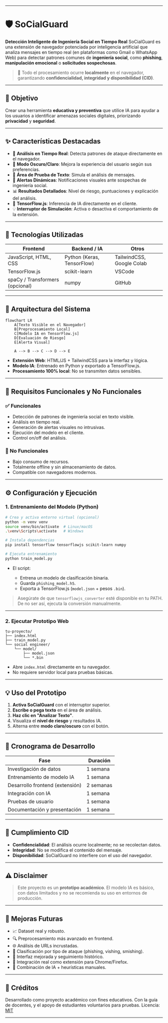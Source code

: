 
---

# 🛡️ SoCialGuard

**Detección Inteligente de Ingeniería Social en Tiempo Real**
SoCialGuard es una extensión de navegador potenciada por inteligencia artificial que analiza mensajes en tiempo real (en plataformas como Gmail o WhatsApp Web) para detectar patrones comunes de **ingeniería social**, como **phishing**, **manipulación emocional** o **solicitudes sospechosas**.

> 🧠 Todo el procesamiento ocurre **localmente** en el navegador, garantizando **confidencialidad, integridad y disponibilidad (CID)**.

---

## 🎯 Objetivo

Crear una herramienta **educativa y preventiva** que utilice IA para ayudar a los usuarios a identificar amenazas sociales digitales, priorizando **privacidad** y **seguridad**.

---

## ✨ Características Destacadas

* 🔁 **Análisis en Tiempo Real**: Detecta patrones de ataque directamente en el navegador.
* 🎨 **Modo Oscuro/Claro**: Mejora la experiencia del usuario según sus preferencias.
* 🧪 **Área de Prueba de Texto**: Simula el análisis de mensajes.
* 🚨 **Alertas Dinámicas**: Notificaciones visuales ante sospechas de ingeniería social.
* 📊 **Resultados Detallados**: Nivel de riesgo, puntuaciones y explicación del análisis.
* 🧠 **TensorFlow\.js**: Inferencia de IA directamente en el cliente.
* 💡 **Interruptor de Simulación**: Activa o desactiva el comportamiento de la extensión.

---

## 🧰 Tecnologías Utilizadas

| Frontend                        | Backend / IA               | Otros                     |
| ------------------------------- | -------------------------- | ------------------------- |
| JavaScript, HTML, CSS           | Python (Keras, TensorFlow) | TailwindCSS, Google Colab |
| TensorFlow\.js                  | scikit-learn               | VSCode                    |
| spaCy / Transformers (opcional) | numpy                      | GitHub                    |

---

## 🧠 Arquitectura del Sistema

```mermaid
flowchart LR
    A[Texto Visible en el Navegador]
    B[Preprocesamiento Local]
    C[Modelo IA en TensorFlow.js]
    D[Evaluación de Riesgo]
    E[Alerta Visual]

    A --> B --> C --> D --> E
```

* **Extensión Web**: HTML/JS + TailwindCSS para la interfaz y lógica.
* **Modelo IA**: Entrenado en Python y exportado a TensorFlow\.js.
* **Procesamiento 100% local**: No se transmiten datos sensibles.

---

## 🧪 Requisitos Funcionales y No Funcionales

### ✅ Funcionales

* Detección de patrones de ingeniería social en texto visible.
* Análisis en tiempo real.
* Generación de alertas visuales no intrusivas.
* Ejecución del modelo en el cliente.
* Control on/off del análisis.

### 🧩 No Funcionales

* Bajo consumo de recursos.
* Totalmente offline y sin almacenamiento de datos.
* Compatible con navegadores modernos.

---

## ⚙️ Configuración y Ejecución

### 1. Entrenamiento del Modelo (Python)

```bash
# Crea y activa entorno virtual (opcional)
python -m venv venv
source venv/bin/activate  # Linux/macOS
.\venv\Scripts\activate   # Windows

# Instala dependencias
pip install tensorflow tensorflowjs scikit-learn numpy

# Ejecuta entrenamiento
python train_model.py
```

* El script:

  * Entrena un modelo de clasificación binaria.
  * Guarda `phishing_model.h5`.
  * Exporta a TensorFlow\.js (`model.json` + pesos `.bin`).

> Asegúrate de que `tensorflowjs_converter` esté disponible en tu PATH. De no ser así, ejecuta la conversión manualmente.

---

### 2. Ejecutar Prototipo Web

```text
tu-proyecto/
├── index.html
├── train_model.py
└── social engineer/
    └── model/
        ├── model.json
        └── *.bin
```

* Abre `index.html` directamente en tu navegador.
* No requiere servidor local para pruebas básicas.

---

## 💡 Uso del Prototipo

1. **Activa SoCialGuard** con el interruptor superior.
2. **Escribe o pega texto** en el área de análisis.
3. **Haz clic en "Analizar Texto"**.
4. Visualiza el **nivel de riesgo** y resultados IA.
5. Alterna entre **modo claro/oscuro** con el botón.

---

## 📅 Cronograma de Desarrollo

| Fase                            | Duración  |
| ------------------------------- | --------- |
| Investigación de datos          | 1 semana  |
| Entrenamiento de modelo IA      | 1 semana  |
| Desarrollo frontend (extensión) | 2 semanas |
| Integración con IA              | 1 semana  |
| Pruebas de usuario              | 1 semana  |
| Documentación y presentación    | 1 semana  |

---

## 🔐 Cumplimiento CID

* **Confidencialidad**: El análisis ocurre localmente; no se recolectan datos.
* **Integridad**: No se modifica el contenido del mensaje.
* **Disponibilidad**: SoCialGuard no interfiere con el uso del navegador.

---

## ⚠️ Disclaimer

> Este proyecto es un **prototipo académico**.
> El modelo IA es básico, con datos limitados y no se recomienda su uso en entornos de producción.

---

## 🚀 Mejoras Futuras

* 📈 Dataset real y robusto.
* 🔍 Preprocesamiento más avanzado en frontend.
* 🌐 Análisis de URLs incrustadas.
* 🧠 Clasificación por tipo de ataque (phishing, vishing, smishing).
* 🎨 Interfaz mejorada y seguimiento histórico.
* 🧩 Integración real como extensión para Chrome/Firefox.
* 🧬 Combinación de IA + heurísticas manuales.

---

## 🤝 Créditos

Desarrollado como proyecto académico con fines educativos.
Con la guía de docentes, y el apoyo de estudiantes voluntarios para pruebas.
Licencia: [MIT](LICENSE)

---

